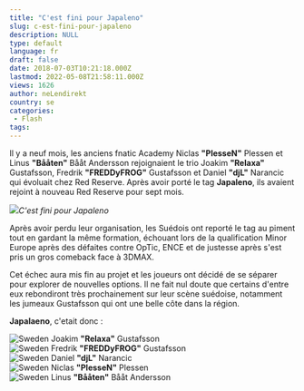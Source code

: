 ```yaml
---
title: "C'est fini pour Japaleno"
slug: c-est-fini-pour-japaleno
description: NULL
type: default
language: fr
draft: false
date: 2018-07-03T10:21:18.000Z
lastmod: 2022-05-08T21:58:11.000Z
views: 1626
author: neLendirekt
country: se
categories:
 - Flash
tags:
---
```

Il y a neuf mois, les anciens fnatic Academy Niclas **"PlesseN"** Plessen et Linus **"Bååten"** Bååt Andersson rejoignaient le trio Joakim **"Relaxa"** Gustafsson, Fredrik **"FREDDyFROG"** Gustafsson et Daniel **"djL"** Narancic qui évoluait chez Red Reserve. Après avoir porté le tag **Japaleno**, ils avaient rejoint à nouveau Red Reserve pour sept mois. 

_![](https://flickshot-ue.s3.eu-west-2.amazonaws.com/flickshot/picture/5b2ffc69eed2a/pic.jpg)C'est fini pour Japaleno_

Après avoir perdu leur organisation, les Suédois ont reporté le tag au piment tout en gardant la même formation, échouant lors de la qualification Minor Europe après des défaites contre OpTic, ENCE et de justesse après s'est pris un gros comeback face à 3DMAX. 

Cet échec aura mis fin au projet et les joueurs ont décidé de se séparer pour explorer de nouvelles options. Il ne fait nul doute que certains d'entre eux rebondiront très prochainement sur leur scène suédoise, notamment les jumeaux Gustafsson qui ont une belle côte dans la région.

**Japalaeno**, c'etait donc : 

![Sweden](/images/countries/se.svg)⁠ Joakim **"Relaxa"** Gustafsson  
![Sweden](/images/countries/se.svg)⁠ Fredrik **"FREDDyFROG"** Gustafsson  
![Sweden](/images/countries/se.svg)⁠ Daniel **"djL"** Narancic  
![Sweden](/images/countries/se.svg)⁠ Niclas **"PlesseN"** Plessen  
![Sweden](/images/countries/se.svg)⁠ Linus **"Bååten"** Bååt Andersson
